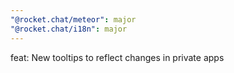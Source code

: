 ```yaml
---
"@rocket.chat/meteor": major
"@rocket.chat/i18n": major
---
```


feat: New tooltips to reflect changes in private apps
